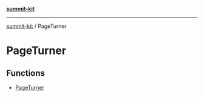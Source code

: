 [**summit-kit**](../README.md)

***

[summit-kit](../modules.md) / PageTurner

# PageTurner

## Functions

- [PageTurner](functions/PageTurner.md)

